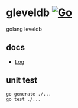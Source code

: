 # gleveldb  [![Go](https://github.com/goleveldb/goleveldb/actions/workflows/go.yaml/badge.svg)](https://github.com/goleveldb/goleveldb/actions/workflows/go.yaml)
golang leveldb

## docs

- [Log](./docs/log.md)

## unit test

```shell
go generate ./...
go test ./...
```
